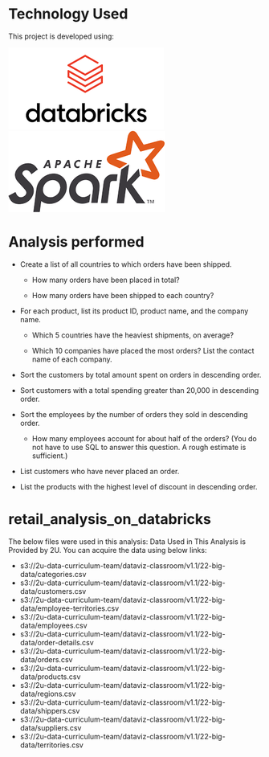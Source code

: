 
# Technology Used
This project is developed using:

<img src='https://github.com/bmshoemaker/retail_analysis_on_databricks/blob/main/Images/databricks.png?raw=true'>

<img src='https://github.com/bmshoemaker/retail_analysis_on_databricks/blob/main/Images/Spark.png?raw=true'>

# Analysis performed
* Create a list of all countries to which orders have been shipped.

    * How many orders have been placed in total?

    * How many orders have been shipped to each country?

* For each product, list its product ID, product name, and the company name.

    * Which 5 countries have the heaviest shipments, on average?

    * Which 10 companies have placed the most orders? List the contact name of each company.

* Sort the customers by total amount spent on orders in descending order.

* Sort customers with a total spending greater than 20,000 in descending order.

* Sort the employees by the number of orders they sold in descending order.

    * How many employees account for about half of the orders? (You do not have to use SQL to answer this question. A rough estimate is sufficient.)

* List customers who have never placed an order.

* List the products with the highest level of discount in descending order.

# retail_analysis_on_databricks
The below files were used in this analysis:
Data Used in This Analysis is Provided by 2U. You can acquire the data using below links: 
* s3://2u-data-curriculum-team/dataviz-classroom/v1.1/22-big-data/categories.csv
* s3://2u-data-curriculum-team/dataviz-classroom/v1.1/22-big-data/customers.csv
* s3://2u-data-curriculum-team/dataviz-classroom/v1.1/22-big-data/employee-territories.csv
* s3://2u-data-curriculum-team/dataviz-classroom/v1.1/22-big-data/employees.csv
* s3://2u-data-curriculum-team/dataviz-classroom/v1.1/22-big-data/order-details.csv
* s3://2u-data-curriculum-team/dataviz-classroom/v1.1/22-big-data/orders.csv
* s3://2u-data-curriculum-team/dataviz-classroom/v1.1/22-big-data/products.csv
* s3://2u-data-curriculum-team/dataviz-classroom/v1.1/22-big-data/regions.csv
* s3://2u-data-curriculum-team/dataviz-classroom/v1.1/22-big-data/shippers.csv
* s3://2u-data-curriculum-team/dataviz-classroom/v1.1/22-big-data/suppliers.csv
* s3://2u-data-curriculum-team/dataviz-classroom/v1.1/22-big-data/territories.csv
